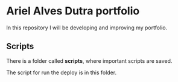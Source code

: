 # Ariel Alves Dutra portfolio

In this repository I will be developing and improving my portfolio.

## Scripts

There is a folder called **scripts**, where important scripts are saved.

The script for run the deploy is in this folder.
